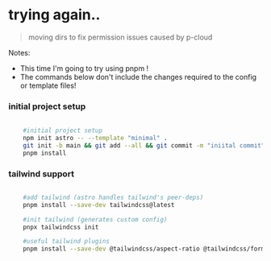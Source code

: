 

# trying again..
> moving dirs to fix permission issues caused by p-cloud

Notes:
- This time I'm going to try using pnpm !
- The commands below don't include the changes required to the config or template files!

### initial project setup
```bash
	
	#initial project setup
	npm init astro -- --template "minimal" .
	git init -b main && git add --all && git commit -m "iniital commit"
	pnpm install

```

### tailwind support
```bash

	#add tailwind (astro handles tailwind's peer-deps)
	pnpm install --save-dev tailwindcss@latest

	#init tailwind (generates custom config)
	pnpx tailwindcss init

	#useful tailwind plugins
	pnpm install --save-dev @tailwindcss/aspect-ratio @tailwindcss/forms @tailwindcss/line-clamp @tailwindcss/typography
```
